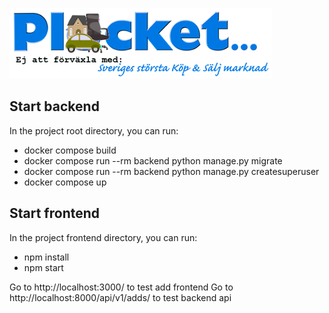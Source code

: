 <img src="https://github.com/OskarRosenqvist/django_react/blob/main/frontend/src/static/images/plocket.png" alt=""></img>

## Start backend

In the project root directory, you can run:

<ul>
  <li>docker compose build</li>
  <li>docker compose run --rm backend python manage.py migrate</li>
  <li>docker compose run --rm backend python manage.py createsuperuser</li>
  <li>docker compose up</li>
</ul>



## Start frontend

In the project frontend directory, you can run:

<ul>
  <li>npm install</li>
  <li>npm start</li>
</ul>

Go to http://localhost:3000/ to test add frontend
Go to http://localhost:8000/api/v1/adds/ to test backend api

